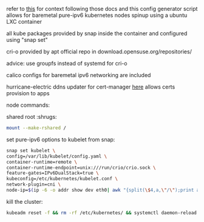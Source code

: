 refer to [this](https://www.eclipse.org/che/docs/che-7/installation-guide/installing-che-on-minikube/) for context
following those docs and this config generator script allows for baremetal pure-ipv6 kubernetes nodes spinup using a ubuntu LXC container 

all kube packages provided by snap inside the container and configured using "snap set"

cri-o provided by apt official repo in download.opensuse.org/repositories/

advice: use groupfs instead of systemd for cri-o

calico configs for baremetal ipv6 networking are included

hurricane-electric ddns updater for cert-manager [here](https://github.com/gattytto/cert-manager-acme-he-webhook) allows certs provision to apps

node commands:

shared root :shrugs:
```bash
mount --make-rshared /
```
set pure-ipv6 options to kubelet from snap:
````bash
snap set kubelet \
config=/var/lib/kubelet/config.yaml \
container-runtime=remote \
container-runtime-endpoint=unix:///run/crio/crio.sock \
feature-gates=IPv6DualStack=true \
kubeconfig=/etc/kubernetes/kubelet.conf \
network-plugin=cni \
node-ip=$(ip -6 -o addr show dev eth0| awk "{split(\$4,a,\"/\");print a[1]}" |grep 2001)
```` 

kill the cluster:
```bash
kubeadm reset -f && rm -rf /etc/kubernetes/ && systemctl daemon-reload && systemctl stop snap.kubelet.daemon && crictl stopp $(crictl pods -q --no-trunc) && crictl rmp -a && rm -f ~/.kube/config && ip link delete cni0 && snap restart kubelet.daemon
```

